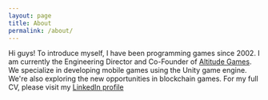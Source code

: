 ```yaml
---
layout: page
title: About
permalink: /about/
---
```


Hi guys! To introduce myself, I have been programming games since 2002. I am currently the Engineering Director and Co-Founder of [Altitude Games](https://www.altitude-games.com/). We specialize in developing mobile games using the Unity game engine. We're also exploring the new opportunities in blockchain games. For my full CV, please visit my [LinkedIn profile](https://www.linkedin.com/in/marc-anthony-polican/)
